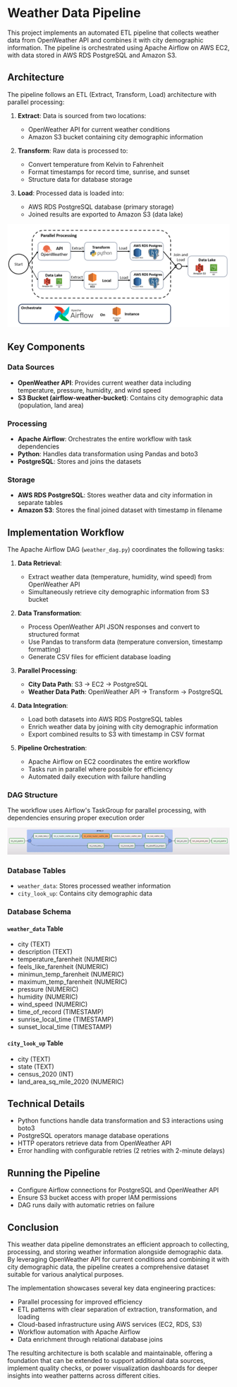 # Weather Data Pipeline

This project implements an automated ETL pipeline that collects weather data from OpenWeather API and combines it with city demographic information. The pipeline is orchestrated using Apache Airflow on AWS EC2, with data stored in AWS RDS PostgreSQL and Amazon S3.

## Architecture
The pipeline follows an ETL (Extract, Transform, Load) architecture with parallel processing:

1. **Extract**: Data is sourced from two locations:
   - OpenWeather API for current weather conditions
   - Amazon S3 bucket containing city demographic information

2. **Transform**: Raw data is processed to:
   - Convert temperature from Kelvin to Fahrenheit
   - Format timestamps for record time, sunrise, and sunset
   - Structure data for database storage

3. **Load**: Processed data is loaded into:
   - AWS RDS PostgreSQL database (primary storage)
   - Joined results are exported to Amazon S3 (data lake)

![Pipeline Architecture](Architecture.png)

## Key Components

### Data Sources
- **OpenWeather API**: Provides current weather data including temperature, pressure, humidity, and wind speed
- **S3 Bucket (airflow-weather-bucket)**: Contains city demographic data (population, land area)

### Processing
- **Apache Airflow**: Orchestrates the entire workflow with task dependencies
- **Python**: Handles data transformation using Pandas and boto3
- **PostgreSQL**: Stores and joins the datasets

### Storage
- **AWS RDS PostgreSQL**: Stores weather data and city information in separate tables
- **Amazon S3**: Stores the final joined dataset with timestamp in filename

## Implementation Workflow
The Apache Airflow DAG (`weather_dag.py`) coordinates the following tasks:

1. **Data Retrieval**:
   - Extract weather data (temperature, humidity, wind speed) from OpenWeather API
   - Simultaneously retrieve city demographic information from S3 bucket

2. **Data Transformation**:
   - Process OpenWeather API JSON responses and convert to structured format
   - Use Pandas to transform data (temperature conversion, timestamp formatting)
   - Generate CSV files for efficient database loading

3. **Parallel Processing**:
   - **City Data Path**: S3 → EC2 → PostgreSQL
   - **Weather Data Path**: OpenWeather API → Transform → PostgreSQL

4. **Data Integration**:
   - Load both datasets into AWS RDS PostgreSQL tables
   - Enrich weather data by joining with city demographic information
   - Export combined results to S3 with timestamp in CSV format

5. **Pipeline Orchestration**:
   - Apache Airflow on EC2 coordinates the entire workflow
   - Tasks run in parallel where possible for efficiency
   - Automated daily execution with failure handling

### DAG Structure 
The workflow uses Airflow's TaskGroup for parallel processing, with dependencies ensuring proper execution order

![Workflow_DAG](DAG_Workflow.png)

### Database Tables
  - `weather_data`: Stores processed weather information
  - `city_look_up`: Contains city demographic data

### Database Schema

#### `weather_data` Table
- city (TEXT)
- description (TEXT)
- temperature_farenheit (NUMERIC)
- feels_like_farenheit (NUMERIC)
- minimun_temp_farenheit (NUMERIC)
- maximum_temp_farenheit (NUMERIC)
- pressure (NUMERIC)
- humidity (NUMERIC)
- wind_speed (NUMERIC)
- time_of_record (TIMESTAMP)
- sunrise_local_time (TIMESTAMP)
- sunset_local_time (TIMESTAMP)

#### `city_look_up` Table
- city (TEXT)
- state (TEXT)
- census_2020 (INT)
- land_area_sq_mile_2020 (NUMERIC)

## Technical Details
- Python functions handle data transformation and S3 interactions using boto3
- PostgreSQL operators manage database operations
- HTTP operators retrieve data from OpenWeather API
- Error handling with configurable retries (2 retries with 2-minute delays)

## Running the Pipeline
- Configure Airflow connections for PostgreSQL and OpenWeather API
- Ensure S3 bucket access with proper IAM permissions
- DAG runs daily with automatic retries on failure

## Conclusion
This weather data pipeline demonstrates an efficient approach to collecting, processing, and storing weather information alongside demographic data. By leveraging OpenWeather API for current conditions and combining it with city demographic data, the pipeline creates a comprehensive dataset suitable for various analytical purposes.

The implementation showcases several key data engineering practices:
- Parallel processing for improved efficiency
- ETL patterns with clear separation of extraction, transformation, and loading
- Cloud-based infrastructure using AWS services (EC2, RDS, S3)
- Workflow automation with Apache Airflow
- Data enrichment through relational database joins

The resulting architecture is both scalable and maintainable, offering a foundation that can be extended to support additional data sources, implement quality checks, or power visualization dashboards for deeper insights into weather patterns across different cities.
